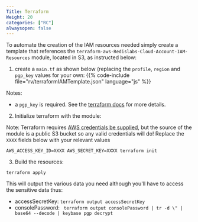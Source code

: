```yaml
---
Title: Terraform
Weight: 20
categories: ["RC"]
alwaysopen: false
---
```

To automate the creation of the IAM resources needed simply create a template that references the `terraform-aws-Redislabs-Cloud-Account-IAM-Resources` module, located in S3, as instructed below:


1. create a `main.tf` as shown below (replacing the `profile`, `region` and `pgp_key` values for your own:
{{% code-include file="rv/terraformIAMTemplate.json" language="js" %}}

Notes:
-  a `pgp_key` is required. See the [terraform docs](https://registry.terraform.io/providers/hashicorp/aws/latest/docs/resources/iam_user_login_profile#pgp_key) for more details. 

2. Initialize terraform with the module:

Note: Terraform requires [AWS credentials be supplied](https://www.terraform.io/docs/language/modules/sources.html#s3-bucket), but the source of the module is a public S3 bucket so any valid credentials will do! Replace the `XXXX` fields below with your relevant values

```
AWS_ACCESS_KEY_ID=XXXX AWS_SECRET_KEY=XXXX terraform init
```

3. Build the resources:

```
terraform apply
```
This will output the various data you need although you'll have to access the sensitive data thus:

* accessSecretKey: `terraform output accessSecretKey`
* consolePassword: `
terraform output consolePassword | tr -d \" | base64 --decode | keybase pgp decrypt`
